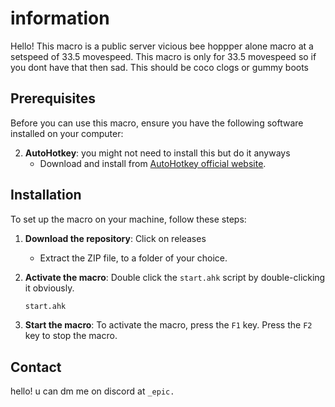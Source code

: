 # information
Hello! This macro is a public server vicious bee hoppper alone macro at a setspeed of 33.5 movespeed. 
This macro is only for 33.5 movespeed so if you dont have that then sad. This should be coco clogs or gummy boots 

## Prerequisites

Before you can use this macro, ensure you have the following software installed on your computer:

2. **AutoHotkey**: you might not need to install this but do it anyways
   - Download and install from [AutoHotkey official website](https://www.autohotkey.com/download/ahk-v2.exe).



## Installation

To set up the macro on your machine, follow these steps:

1. **Download the repository**: Click on releases
   - Extract the ZIP file, to a folder of your choice.

2. **Activate the macro**: Double click the `start.ahk` script by double-clicking it obviously.
   ```sh
   start.ahk
   ```

3. **Start the macro**: To activate the macro, press the ``` F1 ``` key. Press the ``` F2 ``` key to stop the macro.


## Contact

hello! u can dm me on discord at ``` _epic. ```